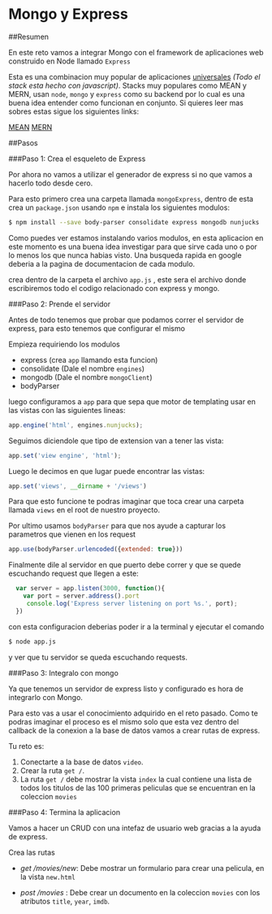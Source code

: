 # Mongo y Express

##Resumen

En este reto vamos a integrar Mongo con el framework de aplicaciones web construido en Node llamado `Express`

Esta es una combinacion muy popular de aplicaciones [universales][universal] *(Todo el stack esta hecho con javascript)*. Stacks muy populares como MEAN y MERN, usan `node`, `mongo` y `express` como su backend por lo cual es una buena idea entender como funcionan en conjunto. Si quieres leer mas sobres estas sigue los siguientes links:

[MEAN](http://meanjs.org/)
[MERN](http://mern.io/)

##Pasos

###Paso 1: Crea el esqueleto de Express

Por ahora no vamos a utilizar el generador de express si no que vamos a hacerlo todo desde cero.

Para esto primero crea una carpeta llamada `mongoExpress`, dentro de esta crea un `package.json` usando `npm` e instala los siguientes modulos:

```bash
$ npm install --save body-parser consolidate express mongodb nunjucks
```

Como puedes ver estamos instalando varios modulos, en esta aplicacion en este momento es una buena idea investigar para que sirve cada uno o por lo menos los que nunca habias visto. Una busqueda rapida en google deberia a la pagina de documentacion de cada modulo.

crea dentro de la carpeta el archivo `app.js` , este sera el archivo donde escribiremos todo el codigo relacionado con express y mongo.

###Paso 2: Prende el servidor

Antes de todo tenemos que probar que podamos correr el servidor de express, para esto tenemos que configurar el mismo

Empieza requiriendo los modulos

- express (crea `app` llamando esta funcion)
- consolidate (Dale el nombre `engines`)
- mongodb (Dale el nombre `mongoClient`)
- bodyParser

luego configuramos a `app` para que sepa que motor de templating usar en las vistas con las siguientes lineas:

``` javascript
app.engine('html', engines.nunjucks);
```

Seguimos diciendole que tipo de extension van a tener las vista:

```javascript
app.set('view engine', 'html');
```

Luego le decimos en que lugar puede encontrar las vistas:

```javascript
app.set('views', __dirname + '/views')
```

Para que esto funcione te podras imaginar que toca crear una carpeta llamada `views` en el root de nuestro proyecto.

Por ultimo usamos `bodyParser` para que nos ayude a capturar los parametros que vienen en los request

```javascript
app.use(bodyParser.urlencoded({extended: true}))
```

Finalmente dile al servidor en que puerto debe correr y que se quede escuchando request que llegen a este:


``` javascript
  var server = app.listen(3000, function(){
    var port = server.address().port
     console.log('Express server listening on port %s.', port);
  })
```

con esta configuracion deberias poder ir a la terminal y ejecutar el comando

```bash
$ node app.js
```

y ver que tu servidor se queda escuchando requests.


###Paso 3: Integralo con mongo

Ya que tenemos un servidor de express listo y configurado es hora de integrarlo con Mongo.

Para esto vas a usar el conocimiento adquirido en el reto pasado. Como te podras imaginar el proceso es el mismo solo que esta vez dentro del callback de la conexion a la base de datos vamos a crear rutas de express.

Tu reto es:

1. Conectarte a la base de datos `video`.
2. Crear la ruta `get /`.
3. La ruta `get /` debe mostrar la vista `index` la cual contiene una lista de todos los titulos de las 100 primeras peliculas que se encuentran en la coleccion `movies`

###Paso 4: Termina la aplicacion

Vamos a hacer un CRUD  con una intefaz de usuario web gracias a la ayuda de express.


Crea las rutas
- *get /movies/new*: Debe mostrar un formulario para crear una pelicula, en la vista `new.html`

- *post /movies* : Debe crear un documento en la coleccion `movies` con los atributos `title`, `year`, `imdb`.



[universal]: https://medium.com/@mjackson/universal-javascript-4761051b7ae9#.e9h5568m0
